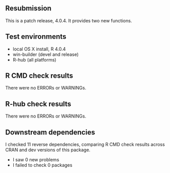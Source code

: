 ## Resubmission
This is a patch release, 4.0.4.  It provides two new functions.

## Test environments
* local OS X install, R 4.0.4
* win-builder (devel and release)
* R-hub (all platforms)

## R CMD check results
There were no ERRORs or WARNINGs. 

## R-hub check results
There were no ERRORs or WARNINGs. 

## Downstream dependencies
I checked 11 reverse dependencies, comparing R CMD check results across CRAN and dev versions of this package.

 * I saw 0 new problems
 * I failed to check 0 packages
